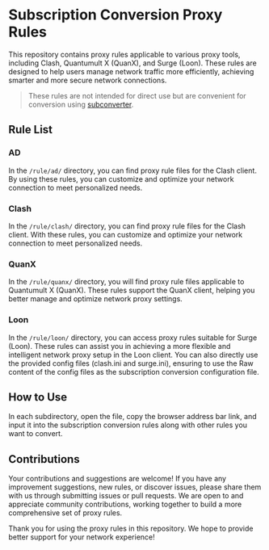 # Subscription Conversion Proxy Rules
This repository contains proxy rules applicable to various proxy tools, including Clash, Quantumult X (QuanX), and Surge (Loon). These rules are designed to help users manage network traffic more efficiently, achieving smarter and more secure network connections.

> These rules are not intended for direct use but are convenient for conversion using [subconverter](https://github.com/tindy2013/subconverter).

## Rule List
### AD
In the `/rule/ad/` directory, you can find proxy rule files for the Clash client. By using these rules, you can customize and optimize your network connection to meet personalized needs.
### Clash
In the `/rule/clash/` directory, you can find proxy rule files for the Clash client. With these rules, you can customize and optimize your network connection to meet personalized needs.
### QuanX
In the `/rule/quanx/` directory, you will find proxy rule files applicable to Quantumult X (QuanX). These rules support the QuanX client, helping you better manage and optimize network proxy settings.
### Loon
In the `/rule/loon/` directory, you can access proxy rules suitable for Surge (Loon). These rules can assist you in achieving a more flexible and intelligent network proxy setup in the Loon client.
You can also directly use the provided config files (clash.ini and surge.ini), ensuring to use the Raw content of the config files as the subscription conversion configuration file.

## How to Use
In each subdirectory, open the file, copy the browser address bar link, and input it into the subscription conversion rules along with other rules you want to convert.

## Contributions
Your contributions and suggestions are welcome! If you have any improvement suggestions, new rules, or discover issues, please share them with us through submitting issues or pull requests. We are open to and appreciate community contributions, working together to build a more comprehensive set of proxy rules.

Thank you for using the proxy rules in this repository. We hope to provide better support for your network experience!





